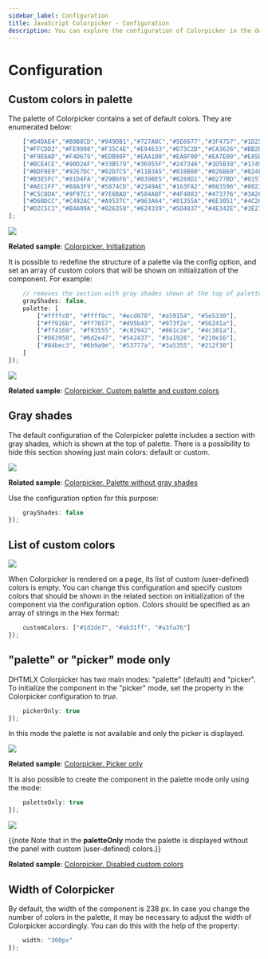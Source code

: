 ```yaml
---
sidebar_label: Configuration
title: JavaScript Colorpicker - Configuration 
description: You can explore the configuration of Colorpicker in the documentation of the DHTMLX JavaScript UI library. Browse developer guides and API reference, try out code examples and live demos, and download a free 30-day evaluation version of DHTMLX Suite.
---
```


# Configuration

## Custom colors in palette

The palette of Colorpicker contains a set of default colors. They are enumerated below:

```javascript
    ["#D4DAE4","#B0B8CD","#949DB1","#727A8C","#5E6677","#3F4757","#1D2534"],
    ["#FFCDD2","#FE9998","#F35C4E","#E94633","#D73C2D","#CA3626","#BB2B1A"],
    ["#F9E6AD","#F4D679","#EDB90F","#EAA100","#EA8F00","#EA7E00","#EA5D00"],
    ["#BCE4CE","#90D2AF","#33B579","#36955F","#247346","#1D5B38","#17492D"],
    ["#BDF0E9","#92E7DC","#02D7C5","#11B3A5","#018B80","#026B60","#024F43"],
    ["#B3E5FC","#81D4FA","#29B6F6","#039BE5","#0288D1","#0277BD","#01579B"],
    ["#AEC1FF","#88A3F9","#5874CD","#2349AE","#163FA2","#083596","#002381"],
    ["#C5C0DA","#9F97C1","#7E6BAD","#584A8F","#4F4083","#473776","#3A265F"],
    ["#D6BDCC","#C492AC","#A9537C","#963A64","#81355A","#6E3051","#4C2640"],
    ["#D2C5C1","#B4A09A","#826358","#624339","#5D4037","#4E342E","#3E2723"]
];
```

![](../assets/colorpicker/default_palette.png)

**Related sample**: [Colorpicker. Initialization](https://snippet.dhtmlx.com/ezk8rk4m)

It is possible to redefine the structure of a palette via the [](colorpicker/api/colorpicker_palette_config.md) config option, and set an array of custom colors that will be shown on initialization of the component. 
For example:

```javascript
    // removes the section with gray shades shown at the top of palette by default
    grayShades: false,
    palette: [
        ["#ffffc0", "#ffff9c", "#ecd078", "#a59154", "#5e5330"],
        ["#ff916b", "#ff7657", "#d95b43", "#973f2e", "#56241a"],
        ["#ff4169", "#f93555", "#c02942", "#861c2e", "#4c101a"],
        ["#863958", "#6d2e47", "#542437", "#3a1926", "#210e16"],
        ["#84bec3", "#6b9a9e", "#53777a", "#3a5355", "#212f30"]
    ]
});
```

![](../assets/colorpicker/custom_palette.png)

**Related sample**: [Colorpicker. Custom palette and custom colors](https://snippet.dhtmlx.com/097jjhb8)

## Gray shades

The default configuration of the Colorpicker palette includes a section with gray shades, which is shown at the top of palette. There is a possibility to hide this section showing just main colors: default or custom.

![](../assets/colorpicker/no_shades_palette.png)

**Related sample**: [Colorpicker. Palette without gray shades](https://snippet.dhtmlx.com/b44fp8q2)

Use the [](colorpicker/api/colorpicker_grayshades_config.md) configuration option for this purpose:

```javascript
	grayShades: false
});
```

## List of custom colors

![](../assets/colorpicker/custom_colors.png)

When Colorpicker is rendered on a page, its list of custom (user-defined) colors is empty. You can change this configuration and specify custom colors that should be shown in the related section on initialization of 
the component via the [](colorpicker/api/colorpicker_customcolors_config.md) configuration option. Colors should be specified as an array of strings in the Hex format:

```javascript
	customColors: ["#1d2de7", "#ab31ff", "#a3fa76"]
});
```

## "palette" or "picker" mode only

DHTMLX Colorpicker has two main modes: "palette" (default) and "picker". To initialize the component in the "picker" mode, set the [](colorpicker/api/colorpicker_pickeronly_config.md) property in the Colorpicker 
configuration to *true*.

```javascript
	pickerOnly: true
});
```

In this mode the palette is not available and only the picker is displayed.

![](../assets/colorpicker/picker_only.png)

**Related sample**: [Colorpicker. Picker only](https://snippet.dhtmlx.com/5zlvvwpl)

It is also possible to create the component in the palette mode only using the [](colorpicker/api/colorpicker_paletteonly_config.md) mode:

```javascript
	paletteOnly: true
});
```

![](../assets/colorpicker/palette_only.png)

{{note Note that in the **paletteOnly** mode the palette is displayed without the panel with custom (user-defined) colors.}}

**Related sample**: [Colorpicker. Disabled custom colors](https://snippet.dhtmlx.com/3d75mz19)

## Width of Colorpicker

By default, the width of the component is 238 px. In case you change the number of colors in the palette, it may be necessary to adjust the width of Colorpicker accordingly. You can do this with the help of the [](colorpicker/api/colorpicker_width_config.md) property:

```javascript
    width: "300px"              
});
```
